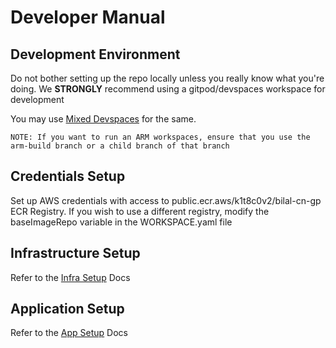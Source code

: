 # Developer Manual

## Development Environment
Do not bother setting up the repo locally unless you really know what you're doing. We **STRONGLY** recommend using a gitpod/devspaces workspace for development

You may use [Mixed Devspaces](https://github.com/bilalafzal-ti/bilalafzal-ti) for the same.

`
NOTE: If you want to run an ARM workspaces, ensure that you use the arm-build branch or a child branch of that branch
`

## Credentials Setup
Set up AWS credentials with access to public.ecr.aws/k1t8c0v2/bilal-cn-gp ECR Registry. If you wish to use a different registry, modify the baseImageRepo variable in the WORKSPACE.yaml file

## Infrastructure Setup
Refer to the [Infra Setup](install/Infra%20Setup.md) Docs

## Application Setup
Refer to the [App Setup](install/App%20Setup.md) Docs
